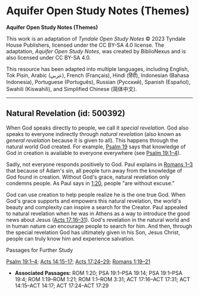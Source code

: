 # Aquifer Open Study Notes (Themes)

**Aquifer Open Study Notes (Themes)**

This work is an adaptation of *Tyndale Open Study Notes* © 2023 Tyndale House Publishers, licensed under the CC BY\-SA 4\.0 license. The adaptation, *Aquifer Open Study Notes*, was created by BiblioNexus and is also licensed under CC BY\-SA 4\.0\.

This resource has been adapted into multiple languages, including English, Tok Pisin, Arabic (عربي), French (Français), Hindi (हिंदी), Indonesian (Bahasa Indonesia), Portuguese (Português), Russian (Русский), Spanish (Español), Swahili (Kiswahili), and Simplified Chinese (简体中文).



--------------------------------

## Natural Revelation (id: 500392)

When God speaks directly to people, we call it *special revelation*. God also speaks to everyone indirectly through *natural revelation* (also known as *general revelation* because it is given to all). This happens through the natural world God created. For example, [Psalm 19](https://ref.ly/Ps19:1-Ps19:14) says that knowledge of God in creation is available to everyone everywhere (see [Psalm 19:1–4](https://ref.ly/Ps19:1-Ps19:4)).

Sadly, not everyone responds positively to God. Paul explains in [Romans 1–3](https://ref.ly/Rom1:1-Rom3:31) that because of Adam's sin, all people turn away from the knowledge of God found in creation. Without God's grace, natural revelation only condemns people. As Paul says in [1:20](https://ref.ly/Rom1:20), people "are without excuse.”

God can use creation to help people realize he is the one true God. When God's grace supports and empowers this natural revelation, the world's beauty and complexity can inspire a search for the Creator. Paul appealed to natural revelation when he was in Athens as a way to introduce the good news about Jesus ([Acts 17:16–31](https://ref.ly/Acts17:16-Acts17:31)). God's revelation in the natural world and in human nature can encourage people to search for him. And then, through the special revelation God has ultimately given in his Son, Jesus Christ, people can truly know him and experience salvation.

Passages for Further Study

[Psalm 19:1–4](https://ref.ly/Ps19:1-Ps19:4); [Acts 14:15–17](https://ref.ly/Acts14:15-Acts14:17); [Acts 17:24–29](https://ref.ly/Acts17:24-Acts17:29); [Romans 1:19–21](https://ref.ly/Rom1:19-Rom1:21)

* **Associated Passages:** ROM 1:20; PSA 19:1–PSA 19:14; PSA 19:1–PSA 19:4; ROM 1:19–ROM 1:21; ROM 1:1–ROM 3:31; ACT 17:16–ACT 17:31; ACT 14:15–ACT 14:17; ACT 17:24–ACT 17:29

